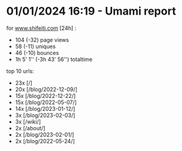 # 01/01/2024 16:19 - Umami report
for www.shifeiti.com [24h] :

 - 104 (-32) page views
 - 58 (-11) uniques
 - 46 (-10) bounces
 - 1h 5' 1'' (-3h 43' 56'') totaltime


top 10 urls:
 - 23x [/]
 - 20x [/blog/2022-12-09/]
 - 15x [/blog/2022-12-22/]
 - 15x [/blog/2022-05-07/]
 - 14x [/blog/2023-01-12/]
 - 3x [/blog/2023-02-03/]
 - 3x [/wiki/]
 - 2x [/about/]
 - 2x [/blog/2023-02-01/]
 - 2x [/blog/2022-05-24/]



